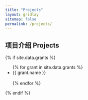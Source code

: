 ```yaml
---
title: "Projects"
layout: gridlay
sitemap: false
permalink: /projects/
---
```


## 项目介绍 Projects 

{% if site.data.grants %}
<div class="jumbotron">
<ul>
{% for grant in site.data.grants %}
 <li> {{ grant.name }} </li>
 <br>
{% endfor %}
</ul>
</div>
{% endif %}


